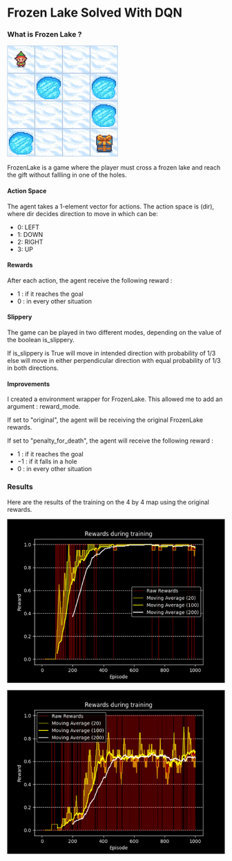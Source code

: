 # Frozen Lake Solved With DQN

### What is Frozen Lake ?

![FrozenLake](https://raw.githubusercontent.com/iamtitouche/DeepRL/main/DQN/FrozenLake/frozen_lake.gif)

FrozenLake is a game where the player must cross a frozen lake and reach the gift without fallling in one of the holes.

#### Action Space

The agent takes a 1-element vector for actions. The action space is (dir), where dir decides direction to move in which can be:

- 0: LEFT
- 1: DOWN
- 2: RIGHT
- 3: UP

#### Rewards

After each action, the agent receive the following reward :

- $1$ : if it reaches the goal
- $0$ : in every other situation

#### Slippery

The game can be played in two different modes, depending on the value of the boolean is_slippery.

If is_slippery is True will move in intended direction with probability of $1/3$ else will move in either perpendicular direction with equal probability of $1/3$ in both directions.

#### Improvements

I created a environment wrapper for FrozenLake. This allowed me to add an argument : reward_mode.

If set to "original", the agent will be receiving the original FrozenLake rewards.

If set to "penalty_for_death", the agent will receive the following reward :

- $1$ : if it reaches the goal
- $-1$ : if it falls in a hole
- $0$ : in every other situation


### Results

Here are the results of the training on the 4 by 4 map using the original rewards.

![4x4-false-original](https://raw.githubusercontent.com/iamtitouche/DeepRL/main/DQN/FrozenLake/Training_Data_1/rewards.png)

![4x4-true-original](https://raw.githubusercontent.com/iamtitouche/DeepRL/main/DQN/FrozenLake/Training_Data_2/rewards.png)